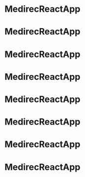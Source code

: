 # MedirecReactApp
# MedirecReactApp
# MedirecReactApp
# MedirecReactApp
# MedirecReactApp
# MedirecReactApp
# MedirecReactApp
# MedirecReactApp

